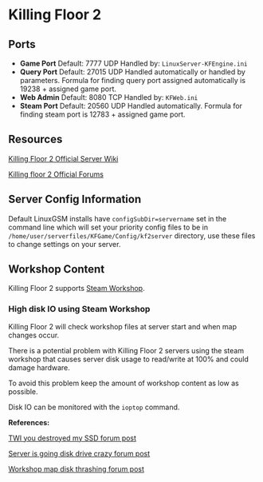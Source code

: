# Killing Floor 2

## Ports

* **Game Port** Default: 7777 UDP Handled by: `LinuxServer-KFEngine.ini` 
* **Query Port** Default: 27015 UDP Handled automatically or handled by parameters. Formula for finding query port assigned automatically is 19238 + assigned game port. 
* **Web Admin** Default: 8080 TCP Handled by: `KFWeb.ini` 
* **Steam Port** Default: 20560 UDP Handled automatically. Formula for finding steam port is 12783 + assigned game port.

## Resources

[Killing Floor 2 Official Server Wiki](https://wiki.tripwireinteractive.com/index.php?title=Dedicated_Server_%28Killing_Floor_2%29)

[Killing floor 2 Official Forums](https://forums.tripwireinteractive.com/index.php?categories/killing-floor-2.25/)

## Server Config Information

Default LinuxGSM installs have `configSubDir=servername` set in the command line which will set your priority config files to be in `/home/user/serverfiles/KFGame/Config/kf2server` directory, use these files to change settings on your server.

## Workshop Content

Killing Floor 2 supports [Steam Workshop](../steamcmd/workshop.md).

### High disk IO using Steam Workshop

Killing Floor 2 will check workshop files at server start and when map changes occur.

There is a potential problem with Killing Floor 2 servers using the steam workshop that causes server disk usage to read/write at 100% and could damage hardware.

To avoid this problem keep the amount of workshop content as low as possible. 

Disk IO can be monitored with the `ioptop` command.

**References:**

[TWI you destroyed my SSD forum post](https://forums.tripwireinteractive.com/index.php?threads/twi-you-destroyed-my-kf2-servers-ssd.2334936/)

[Server is going disk drive crazy forum post](https://forums.tripwireinteractive.com/index.php?threads/server-is-going-disk-drive-crazy.2333489/)

[Workshop map disk thrashing forum post](https://forums.tripwireinteractive.com/index.php?threads/workshop-map-disk-thrashing-is-back.2335275/)









